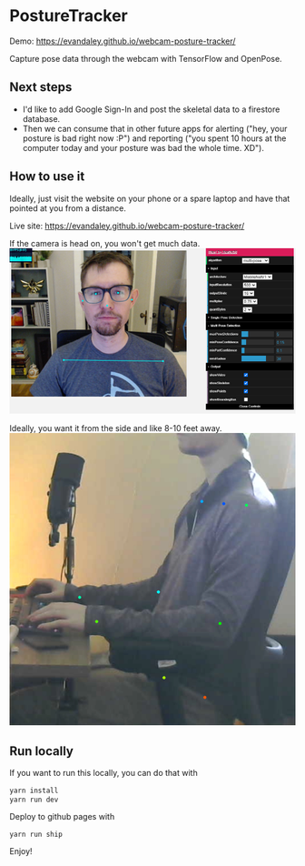 # PostureTracker

Demo: https://evandaley.github.io/webcam-posture-tracker/

Capture pose data through the webcam with TensorFlow and OpenPose.  

## Next steps
- I'd like to add Google Sign-In and post the skeletal data to a firestore database. 
- Then we can consume that in other future apps for alerting ("hey, your posture is bad right now :P") and reporting ("you spent 10 hours at the computer today and your posture was bad the whole time. XD").

## How to use it
Ideally, just visit the website on your phone or a spare laptop and have that pointed at you from a distance. 

Live site: https://evandaley.github.io/webcam-posture-tracker/

If the camera is head on, you won't get much data. 
![Head On](profile.png)


Ideally, you want it from the side and like 8-10 feet away.
![Side View](side-view.png)

## Run locally
If you want to run this locally, you can do that with
```
yarn install
yarn run dev
```

Deploy to github pages with
```
yarn run ship
```

Enjoy!